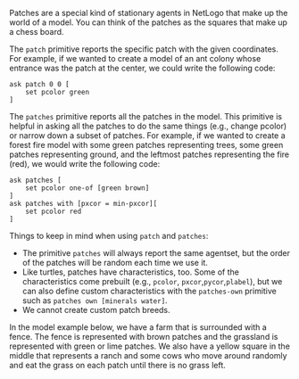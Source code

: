 Patches are a special kind of stationary agents in NetLogo that make up the world of a model. You can think of the patches as the squares that make up a chess board. 



The `patch` primitive reports the specific patch with the given coordinates. For example, if we wanted to create a model of an ant colony whose entrance was the patch at the center, we could write the following code:



```
ask patch 0 0 [
	set pcolor green
]
```

 

The `patches` primitive reports all the patches in the model. This primitive is helpful in asking all the patches to do the same things (e.g., change pcolor) or narrow down a subset of patches. For example, if we wanted to create a forest fire model with some green patches representing trees, some green patches representing ground, and the leftmost patches representing the fire (red), we would write the following code:



```
ask patches [
	set pcolor one-of [green brown]
]
ask patches with [pxcor = min-pxcor][
	set pcolor red
]
```



Things to keep in mind when using `patch` and `patches`:

* The primitive `patches` will always report the same agentset, but the order of the patches will be random each time we use it.
* Like turtles, patches have characteristics, too. Some of the characteristics come prebuilt (e.g., `pcolor`, `pxcor`,`pycor`,`plabel`), but we can also define custom characteristics with the `patches-own` primitive such as `patches own [minerals water]`.
* We cannot create custom patch breeds.



In the model example below, we have a farm that is surrounded with a fence. The fence is represented with brown patches and the grassland is represented with green or lime patches. We also have a yellow square in the middle that represents a ranch and some cows who move around randomly and eat the grass on each patch until there is no grass left.